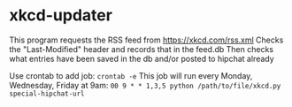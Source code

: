 # xkcd-updater

This program requests the RSS feed from https://xkcd.com/rss.xml
Checks the "Last-Modified" header and records that in the feed.db
Then checks what entries have been saved in the db and/or posted to hipchat already


Use crontab to add job:
`crontab -e`
This job will run every Monday, Wednesday, Friday at 9am:
`00 9 * * 1,3,5 python /path/to/file/xkcd.py special-hipchat-url`

